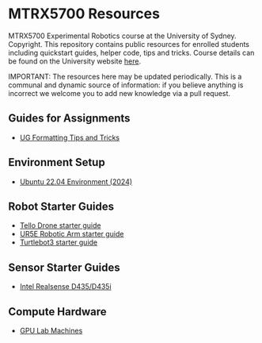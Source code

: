 # MTRX5700 Resources
MTRX5700 Experimental Robotics course at the University of Sydney. Copyright. This repository contains public resources for enrolled students including quickstart guides, helper code, tips and tricks. Course details can be found on the University website [here](https://www.sydney.edu.au/units/MTRX5700).

IMPORTANT: The resources here may be updated periodically. This is a communal and dynamic source of information: if you believe anything is incorrect we welcome you to add new knowledge via a pull request.

## Guides for Assignments
- [UG Formatting Tips and Tricks](https://github.com/nackjaylor/formatting_tips-tricks)

## Environment Setup
- [Ubuntu 22.04 Environment (2024)](environment/22_04_ros2_humble.md)

## Robot Starter Guides
- [Tello Drone starter guide](quickstarts/tello.md)
- [UR5E Robotic Arm starter guide](quickstarts/ur5e.md)
- [Turtlebot3 starter guide](quickstarts/turtlebot3.md)

## Sensor Starter Guides
- [Intel Realsense D435/D435i](quickstarts/realsense.md)

## Compute Hardware
- [GPU Lab Machines](quickstarts/gpu_machines.md)
